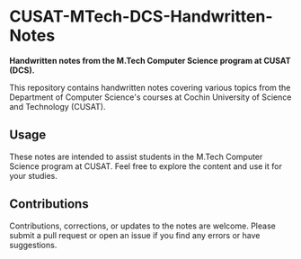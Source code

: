 
# CUSAT-MTech-DCS-Handwritten-Notes

**Handwritten notes from the M.Tech Computer Science program at CUSAT (DCS).**

This repository contains handwritten notes covering various topics from the Department of Computer Science's courses at Cochin University of Science and Technology (CUSAT).


## Usage
These notes are intended to assist students in the M.Tech Computer Science program at CUSAT. Feel free to explore the content and use it for your studies.
## Contributions
Contributions, corrections, or updates to the notes are welcome. Please submit a pull request or open an issue if you find any errors or have suggestions.
